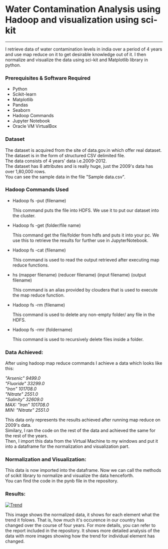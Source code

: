 <!DOCTYPE HTML>
<html>
<body>

<h1> Water Contamination Analysis using Hadoop and visualization using sci-kit</h1>
<hr>
<p> I retrieve data of water contamination levels in india over a period of 4 years and use map reduce on it to get desirable knowledge out of it. I then normalize and visualize the data using sci-kit and Matplotlib library in python.</p>

<h3>Prerequisites & Software Required</h3>
<p>
<ul style="list-style-type:disc">
    <li>Python</li>
    <li>Scikit-learn</li>
    <li>Matplotlib</li>
    <li>Pandas</li>
    <li>Seaborn</li>
    <li>Hadoop Commands</li>
    <li>Jupyter Notebook</li>
    <li>Oracle VM VirtualBox</li>
</ul>
</p>

<h3>Dataset</h3>

<p>The dataset is acquired from the site of data.gov.in which offer real dataset. <br>
    The dataset is in the form of structured CSV delimited file.
<br>The data consists of 4 years' data i.e.2009-2012. 
<br>The dataset has 8 attributes and is really huge, just the 2009's data has over 1,80,000 rows.<br>
You can see the sample data in the file "Sample data.csv".
</p>


<h3>Hadoop Commands Used</h3>
<ul style="list-style-type:disc">
    <li>Hadoop fs -put (filename)</li>
        <p>This command puts the file into HDFS. We use it to put our dataset into the cluster.</p>
    <li>Hadoop fs -get (folder/file name)</li>
        <p> This command get the file/folder from hdfs and puts it into your pc. We use this to retrieve the results for further use in JupyterNotebook.</p>
    <li>Hadoop fs -cat (filename)</li>
        <p> This command is used to read the output retrieved after executing map reduce functions.</p>
    <li> hs (mapper filename) (reducer filename) (input filename) (output filename)</li>
        <p> This command is an alias provided by cloudera that is used to execute the map reduce function.</p>
    <li>Hadoop fs -rm (filename)</li>
        <p> This command is used to delete any non-empty folder/ any file in the HDFS.</p>
    <li>Hadoop fs -rmr (foldername)</li>
        <p> This command is used to recursively delete files inside a folder.</p>
</ul>

<h3>Data Achieved:</h3>
<p>After using hadoop map reduce commands I achieve a data which looks like this:</p>
<p><i>
    "Arsenic" 	9499.0<br>
    "Fluoride" 	33299.0<br>
    "Iron" 	101708.0<br>
    "Nitrate" 	2551.0<br>
    "Salinity" 	32609.0<br>
    MAX: "Iron" 	101708.0<br>
    MIN: "Nitrate" 	2551.0</i>
</p>
<p>This data only represents the results achieved after running map reduce on 2009's data.<br>
Similary, I ran the code on the rest of the data and achieved the same for the rest of the years.<br>
Then, I import this data from the Virtual Machine to my windows and put it into a dataframe for the normalization and visualization part.</p>

<h3>Normalization and Visualization:</h3>
<p> This data is now imported into the dataframe. Now we can call the methods of scikit library to normalize and visualize the data henceforth.
    <br>You can find the code in the pynb file in the repository.</p>
</p>
<h3>Results:</h2>
    <a href="https://imgbb.com/"><img src="https://image.ibb.co/jqms29/Trend.png" alt="Trend" border="0"></a>
    <p>This image shows the normalized data, it shows for each element what the trend it folows. That is, how much it's occurence in our country has changed over the course of four years. For more details, you can refer to the report included in the repository. It shows more detailed analysis of the data with more images showing how the trend for individual element has changed. </p>
</body>
</html>